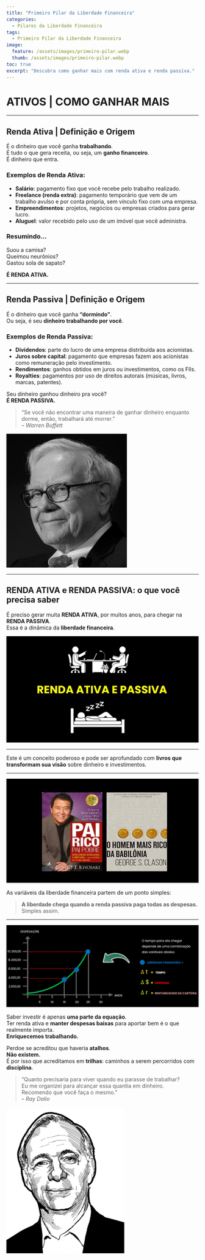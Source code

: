 ```yaml
---
title: "Primeiro Pilar da Liberdade Financeira"
categories:
  - Pilares da Liberdade Financeira
tags:
  - Primeiro Pilar da Liberdade Financeira
image:
  feature: /assets/images/primeiro-pilar.webp
  thumb: /assets/images/primeiro-pilar.webp
toc: true
excerpt: "Descubra como ganhar mais com renda ativa e renda passiva."
---
```


# ATIVOS | COMO GANHAR MAIS

---

## Renda Ativa | Definição e Origem

É o dinheiro que você ganha **trabalhando**.  
É tudo o que gera receita, ou seja, um **ganho financeiro**.  
É dinheiro que entra.

### Exemplos de Renda Ativa:

- **Salário**: pagamento fixo que você recebe pelo trabalho realizado.  
- **Freelance (renda extra)**: pagamento temporário que vem de um trabalho avulso e por conta própria, sem vínculo fixo com uma empresa.  
- **Empreendimentos**: projetos, negócios ou empresas criados para gerar lucro.  
- **Aluguel**: valor recebido pelo uso de um imóvel que você administra.  

### Resumindo…

Suou a camisa?  
Queimou neurônios?  
Gastou sola de sapato?

**É RENDA ATIVA.**

---

## Renda Passiva | Definição e Origem

É o dinheiro que você ganha **“dormindo”**.  
Ou seja, é seu **dinheiro trabalhando por você**.

### Exemplos de Renda Passiva:

- **Dividendos**: parte do lucro de uma empresa distribuída aos acionistas.  
- **Juros sobre capital**: pagamento que empresas fazem aos acionistas como remuneração pelo investimento.  
- **Rendimentos**: ganhos obtidos em juros ou investimentos, como os FIIs.  
- **Royalties**: pagamentos por uso de direitos autorais (músicas, livros, marcas, patentes).  

Seu dinheiro ganhou dinheiro pra você?  
**É RENDA PASSIVA.**

> “Se você não encontrar uma maneira de ganhar dinheiro enquanto dorme, então, trabalhará até morrer.”  
> – *Warren Buffett*

![Warren Buffet.](/assets/images/warren-buffet.webp)

---

## RENDA ATIVA e RENDA PASSIVA: o que você precisa saber

É preciso gerar muita **RENDA ATIVA**, por muitos anos, para chegar na **RENDA PASSIVA**.  
Essa é a dinâmica da **liberdade financeira**.

![Renda Ativa e Passiva.](/assets/images/renda-ativa-e-passiva.webp)

---

Este é um conceito poderoso e pode ser aprofundado com **livros que transformam sua visão** sobre dinheiro e investimentos.

---

![Livros.](/assets/images/livros.webp)

As variáveis da liberdade financeira partem de um ponto simples:

> **A liberdade chega quando a renda passiva paga todas as despesas.**  
> Simples assim.

---

![Variáveis da Liberdade Financeira.](/assets/images/variaveis.webp)

Saber investir é apenas **uma parte da equação**.  
Ter renda ativa e **manter despesas baixas** para aportar bem é o que realmente importa.  
**Enriquecemos trabalhando.**

Perdoe se acreditou que haveria **atalhos**.  
**Não existem.**  
É por isso que acreditamos em **trilhas**: caminhos a serem percorridos com **disciplina**.

> “Quanto precisaria para viver quando eu parasse de trabalhar?  
> Eu me organizei para alcançar essa quantia em dinheiro.  
> Recomendo que você faça o mesmo.”  
> – *Ray Dalio*

![Ray Dalio.](/assets/images/ray-dalio.webp)